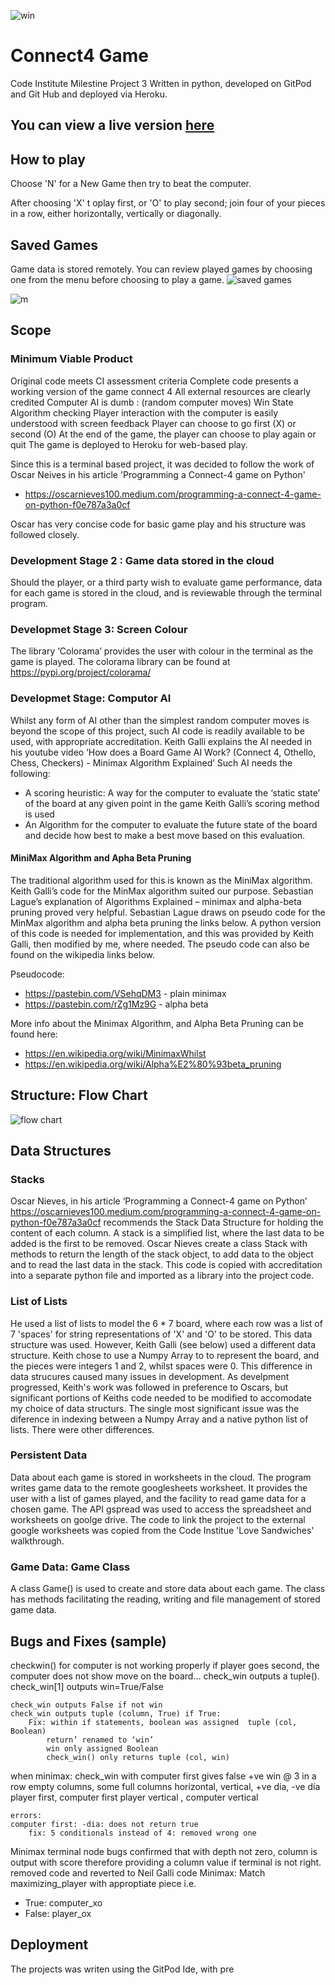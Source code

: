 ![win](/assets/images/win.png)

# Connect4 Game

Code Institute Milestine Project 3
Written in python, developed on GitPod and Git Hub and deployed via Heroku.

## You can view a live version [here](https://connect4-mr.herokuapp.com/)

## How to play
Choose 'N' for a New Game then try to beat the computer.

After choosing 'X' t oplay first, or 'O' to play second; join four of your pieces in a row, either horizontally, vertically or diagonally.

## Saved Games
Game data is stored remotely.
You can review played games by choosing one from the menu before choosing to play a game.
![saved games](/assets/images/intro.png) 

![m](/assets/images/game_data.png)

## Scope
### Minimum Viable Product
Original code meets CI assessment criteria
Complete code presents a working version of the game connect 4
All external resources are clearly credited
Computer AI is dumb : (random computer moves)
Win State Algorithm checking
Player interaction with the computer is easily understood with screen feedback
Player can choose to go first (X) or second (O)
At the end of the game, the player can choose to play again or quit
The game is deployed to Heroku for web-based play.

Since this is a terminal based project, it was decided to follow the work of Oscar Neives in his article 'Programming a Connect-4 game on Python'
- https://oscarnieves100.medium.com/programming-a-connect-4-game-on-python-f0e787a3a0cf

Oscar has very concise code for basic game play and his structure was followed closely.

### Development Stage 2 : Game data stored in the cloud
Should the player, or a third party wish to evaluate game performance, data for each game is stored in the cloud, and is reviewable through the terminal program.
### Developmet Stage 3: Screen Colour
The library ‘Colorama’ provides the user with colour in the terminal as the game is played.
The colorama library can be found at https://pypi.org/project/colorama/
### Developmet Stage: Computor AI
Whilst any form of AI other than the simplest random computer moves is beyond the scope of this project, such AI code is readily available to be used, with appropriate accreditation. Keith Galli explains the AI needed in his youtube video ‘How does a Board Game AI Work? (Connect 4, Othello, Chess, Checkers) - Minimax Algorithm Explained’ 
Such AI needs the following:
- A scoring heuristic: A way for the computer to evaluate the ‘static state’ of the board at any given point in the game
Keith Galli’s scoring method is used
- An Algorithm for the computer to evaluate the future state of the board and decide how best to make a best move based on this evaluation.

#### MiniMax Algorithm and Apha Beta Pruning
The traditional algorithm used for this is known as the MiniMax algorithm. 
Keith Galli’s code for the MinMax algorithm suited our purpose.
Sebastian Lague’s explanation of Algorithms Explained – minimax and alpha-beta pruning proved very helpful.
Sebastian Lague draws on pseudo code for the MinMax algorithm and alpha beta pruning the links below. A python version of this code is needed for implementation, and this was provided by Keith Galli, then modified by me, where needed. The pseudo code can also be found on the wikipedia links below.

Pseudocode:
- https://pastebin.com/VSehqDM3 - plain minimax
- https://pastebin.com/rZg1Mz9G - alpha beta

More info about the Minimax Algorithm, and Alpha Beta Pruning can be found here:
- https://en.wikipedia.org/wiki/MinimaxWhilst 
- https://en.wikipedia.org/wiki/Alpha%E2%80%93beta_pruning

## Structure: Flow Chart
![flow chart](/assets/images/connect4-flow-chart.png)

## Data Structures
### Stacks
Oscar Nieves, in his article ‘Programming a Connect-4 game on Python’ https://oscarnieves100.medium.com/programming-a-connect-4-game-on-python-f0e787a3a0cf  recommends the  Stack Data Structure for holding the content of each column. A stack is a simplified list, where the last data to be added is the first to be removed. Oscar Nieves create a class Stack with methods to return the length of the stack object, to add data to the object and to read the last data in the stack. This code is copied with accreditation into a separate python file and imported as a library 
into the project code.
### List of Lists
He used a list of lists to model the 6 * 7 board, where each row was a list of 7 'spaces' for string representations of 'X' and 'O' to be stored.
This data structure was used.
However, Keith Galli (see below) used a different data structure.
Keith chose to use a Numpy Array to to represent the board, and the pieces were integers 1 and 2, whilst spaces were 0.
This difference in data strucures caused many issues in development.
As develpment progressed, Keith's work was followed in preference to Oscars, but significant portions of Keiths code needed to be modified to accomodate my choice of data structurs.
The single most significant issue was the diference in indexing between a Numpy Array and a native python list of lists.
There were other differences.
### Persistent Data
Data about each game is stored in worksheets in the cloud. The program writes game data to the remote googlesheets worksheet. It provides the user with a list of games played, and the facility to read game data for a chosen game.
The API gspread was used to access the spreadsheet and worksheets on goolge drive.
The code to link the project to the external google worksheets was copied from the Code Institue 'Love Sandwiches' walkthrough.
### Game Data: Game Class
A class Game() is used to create and store data about each game. The class has methods facilitating the reading, writing and file management of stored game data. 

## Bugs and Fixes (sample)
checkwin() for computer is not working properly	
if player goes second, the computer does not show move on the board…
	check_win outputs a tuple().
	check_win[1] outputs win=True/False 

	check_win outputs False if not win
	check_win outputs tuple (column, True) if True:
		Fix: within if statements, boolean was assigned  tuple (col, Boolean)
			return’ renamed to ‘win’
			win only assigned Boolean
			check_win() only returns tuple (col, win)

when minimax:
	check_win with computer first gives false +ve win @ 3 in a row
	empty columns, some full columns
		horizontal, vertical, +ve dia, -ve día
			player first, computer first
				player vertical , computer vertical
				
	errors:
	computer first: -dia: does not return true
		fix: 5 conditionals instead of 4: removed wrong one

Minimax terminal node bugs
	confirmed that with depth not zero, column is output with score
	therefore providing a column value if terminal is not right. removed code and reverted to Neil Galli code
Minimax: Match maximizing_player with approptiate piece i.e.
- True: computer_xo
- False: player_ox

## Deployment
The projects was writen using the GitPod Ide, with pre
